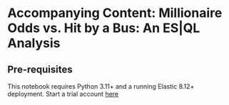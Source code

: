 # Accompanying Content: Millionaire Odds vs. Hit by a Bus: An ES|QL Analysis

## Pre-requisites 

This notebook requires Python 3.11+ and a running Elastic 8.12+ deployment.
Start a trial account [here](https://www.elastic.co/cloud/cloud-trial-overview?utm_source=github&utm_content=elasticsearch-labs-notebook)

